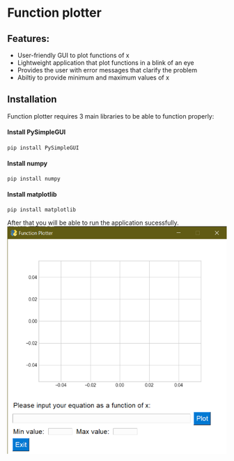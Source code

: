# Function plotter

## Features:
-  User-friendly GUI to plot functions of x
-  Lightweight application that plot functions in a blink of an eye
-  Provides the user with error messages that clarify the problem
-  Abiltiy to provide minimum and maximum values of x

## Installation
 Function plotter requires 3 main libraries to be able to function properly:

#### Install PySimpleGUI
 ```
pip install PySimpleGUI
```
#### Install numpy
 ```
pip install numpy
```
#### Install matplotlib
 ```
pip install matplotlib
```
After that you will be able to run the application sucessfully.
![Start Screen](https://github.com/ZAK0EE/Function-Plotter/blob/main/Images/Good%20input/Start%20screen.png)
